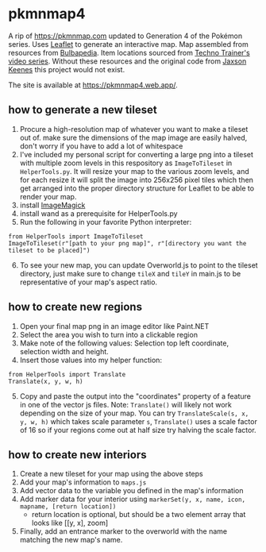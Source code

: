 # pkmnmap4
A rip of <https://pkmnmap.com> updated to Generation 4 of the Pokémon series. Uses [Leaflet](https://leafletjs.com/) to generate an interactive map. Map assembled from resources from [Bulbapedia](https://bulbapedia.bulbagarden.net/wiki/Category:Platinum_locations). Item locations sourced from [Techno Trainer's video series](https://youtube.com/playlist?list=PLDHidtsnukfIVS-VhbJRuxHVfKgmPduIE&si=agUfWjlSWxbYmLkX). Without these resources and the original code from [Jaxson Keenes](https://www.jaxsonkeenes.com/) this project would not exist.

The site is available at <https://pkmnmap4.web.app/>.

## how to generate a new tileset
1. Procure a high-resolution map of whatever you want to make a tileset out of. make sure the dimensions of the map image are easily halved, don't worry if you have to add a lot of whitespace
1. I've included my personal script for converting a large png into a tileset with multiple zoom levels in this respository as `ImageToTileset` in `HelperTools.py`. It will resize your map to the various zoom levels, and for each resize it will split the image into 256x256 pixel tiles which then get arranged into the proper directory structure for Leaflet to be able to render your map.
1. install [ImageMagick](https://imagemagick.org/index.php)
1. install wand as a prerequisite for HelperTools.py
1. Run the following in your favorite Python interpreter:
```
from HelperTools import ImageToTileset
ImageToTileset(r"[path to your png map]", r"[directory you want the tileset to be placed]")
```
6. To see your new map, you can update Overworld.js to point to the tileset directory, just make sure to change `tileX` and `tileY` in main.js to be representative of your map's aspect ratio.

## how to create new regions
1. Open your final map png in an image editor like Paint.NET
1. Select the area you wish to turn into a clickable region
1. Make note of the following values: Selection top left coordinate, selection width and height.
1. Insert those values into my helper function:
```
from HelperTools import Translate
Translate(x, y, w, h)
```
5. Copy and paste the output into the "coordinates" property of a feature in one of the vector js files.
    Note: `Translate()` will likely not work depending on the size of your map. You can try `TranslateScale(s, x, y, w, h)` which takes scale parameter `s`, `Translate()` uses a scale factor of 16 so if your regions come out at half size try halving the scale factor.

## how to create new interiors
1. Create a new tileset for your map using the above steps
1. Add your map's information to `maps.js`
1. Add vector data to the variable you defined in the map's information
1. Add marker data for your interior using `markerSet(y, x, name, icon, mapname, [return location])`
    - return location is optional, but should be a two element array that looks like [[y, x], zoom]
1. Finally, add an entrance marker to the overworld with the name matching the new map's name.
